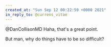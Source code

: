 ```yaml
---
created_at: "Sun Sep 12 00:22:59 +0000 2021"
in_reply_to: @currens_vitae
---
```


@DanCollisonMD Haha, that's a great point. 

But man, why do things have to be so difficult?